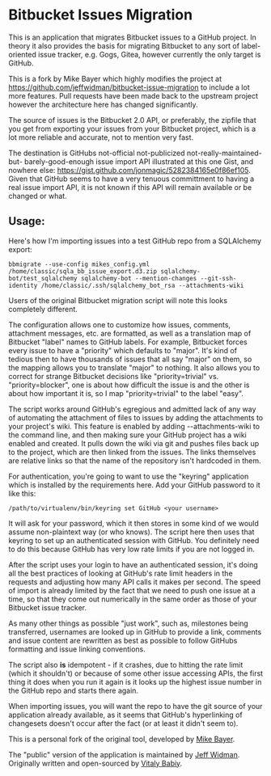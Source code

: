 # Bitbucket Issues Migration

This is an application that migrates Bitbucket issues to a GitHub project.
In theory it also provides the basis for migrating Bitbucket to any sort of
label-oriented issue tracker, e.g. Gogs, Gitea, however currently the only
target is GitHub.

This is a fork by Mike Bayer which highly modifies the project at
https://github.com/jeffwidman/bitbucket-issue-migration to include a lot
more features.    Pull requests have been made back to the upstream project
however the architecture here has changed significantly.

The source of issues is the Bitbucket 2.0 API, or preferably, the zipfile
that you get from exporting your issues from your Bitbucket project, which
is a lot more reliable and accurate, not to mention very fast.

The destination is GitHubs not-official not-publicized not-really-maintained-but-
barely-good-enough issue import API illustrated at this one Gist, and nowhere
else:  https://gist.github.com/jonmagic/5282384165e0f86ef105.    Given that
GitHub seems to have a very tenuous committment to having a real issue import
API, it is not known if this API will remain available or be changed or what.

## Usage:

Here's how I'm importing issues into a test GitHub repo from a SQLAlchemy
export:

    bbmigrate --use-config mikes_config.yml /home/classic/sqla_bb_issue_export.d3.zip sqlalchemy-bot/test_sqlalchemy sqlalchemy-bot --mention-changes --git-ssh-identity /home/classic/.ssh/sqlalchemy_bot_rsa --attachments-wiki

Users of the original Bitbucket migration script will note this looks completely
different.

The configuration allows one to customize how issues, comments, attachment
messages, etc. are formatted, as well as a translation map of Bitbucket
"label" names to GitHub labels.   For example, Bitbucket forces every
issue to have a "priority" which defaults to "major".  It's kind of tedious
then to have thousands of issues that all say "major" on them, so the
mapping allows you to translate "major" to nothing.    It also allows you to
correct for strange Bitbucket decisions like "priority=trivial" vs.
"priority=blocker", one is about how difficult the issue is and the other is
about how important it is, so I map "priority=trivial" to the label "easy".

The script works around GitHub's egregious and admitted lack of any way of
automating the attachment of files to issues by adding the attachments
to your project's wiki.   This feature is enabled by adding --attachments-wiki
to the command line, and then making sure your GitHub project has a wiki
enabled and created.   It pulls down the wiki via git and pushes files back
up to the project, which are then linked from the issues.   The links themselves
are relative links so that the name of the repository isn't hardcoded in them.

For authentication, you're going to want to use the "keyring" application
which is installed by the requirements here.   Add your GitHub password to
it like this:

    /path/to/virtualenv/bin/keyring set GitHub <your username>

It will ask for your password, which it then stores in some kind of we would
assume non-plaintext way (or who knows).   The script here then uses that
keyring to set up an authenticated session with GitHub.  You definitely need
to do this because GitHub has very low rate limits if you are not logged in.

After the script uses your login to have an authenticated session, it's doing
all the best practices of looking at GitHub's rate limit headers in the
requests and adjusting how many API calls it makes per second.   The speed of
import is already limited by the  fact that we need to push one issue at a
time, so that they come out numerically in the same order as those of your
Bitbucket issue tracker.

As many other things as possible "just work", such as, milestones being
transferred, usernames are looked up in GitHub to provide a link, comments
and issue content are rewritten as best as possible to follow GitHubs formatting
and issue linking conventions.

The script also **is** idempotent - if it crashes, due to hitting the rate limit
(which it shouldn't) or because of some other issue accessing APIs, the first
thing it does when you run it again is it looks up the highest issue number
in the GitHub repo and starts there again.

When importing issues, you will want the repo to have the git source of
your application already available, as it seems that GitHub's hyperlinking
of changesets doesn't occur after the fact (or at least it didn't seem to).


This is a personal fork of the original tool, developed by
[Mike Bayer](https://github.com/zzzeek).

The "public" version of the application is maintained by [Jeff Widman](http://www.jeffwidman.com/).
Originally written and open-sourced by [Vitaly Babiy](https://github.com/vbabiy).
